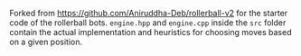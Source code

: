 Forked from https://github.com/Aniruddha-Deb/rollerball-v2 for the starter code of the rollerball bots. `engine.hpp` and `engine.cpp` inside the `src` folder contain the actual implementation and heuristics for choosing moves based on a given position.
